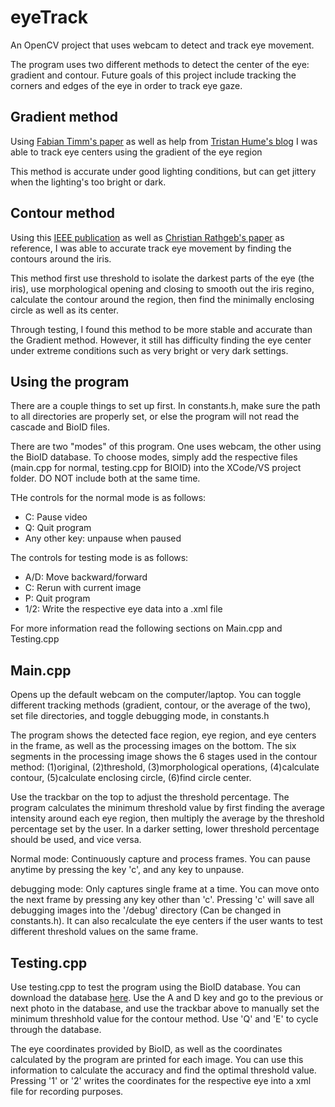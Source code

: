 # eyeTrack

An OpenCV project that uses webcam to detect and track eye movement.

The program uses two different methods to detect the center of the eye: gradient and contour. Future goals of this project include tracking the corners and edges of the eye in order to track eye gaze. 

## Gradient method

Using [Fabian Timm's paper](http://ieeexplore.ieee.org/xpls/icp.jsp?arnumber=7153202) as well as help from [Tristan Hume's blog](http://thume.ca/projects/2012/11/04/simple-accurate-eye-center-tracking-in-opencv/) I was able to track eye centers using the gradient of the eye region

This method is accurate under good lighting conditions, but can get jittery when the lighting's too bright or dark.

## Contour method

Using this [IEEE publication](http://ieeexplore.ieee.org/xpls/icp.jsp?arnumber=7153202) as well as [Christian Rathgeb's paper](https://books.google.com.tw/books?hl=en&lr=&id=JVxDAAAAQBAJ&oi=fnd&pg=PR3&dq=From+Segmentation+to+Template+Security&ots=AUYgFY8yzA&sig=qUikdIDJZuQKP6muLCbXErNrBJ4&redir_esc=y#v=onepage&q=From%20Segmentation%20to%20Template%20Security&f=false) as reference, I was able to accurate track eye movement by finding the contours around the iris.

This method first use threshold to isolate the darkest parts of the eye (the iris), use morphological opening and closing to smooth out the iris regino, calculate the contour around the region, then find the minimally enclosing circle as well as its center. 

Through testing, I found this method to be more stable and accurate than the Gradient method. However, it still has difficulty finding the eye center under extreme conditions such as very bright or very dark settings.

## Using the program
There are a couple things to set up first. In constants.h, make sure the path to all directories are properly set, or else the program will not read the cascade and BioID files. 

There are two "modes" of this program. One uses webcam, the other using the BioID database. To choose modes, simply add the respective files (main.cpp for normal, testing.cpp for BIOID) into the XCode/VS project folder. DO NOT include both at the same time.

THe controls for the normal mode is as follows:
+ C: Pause video
+ Q: Quit program
+ Any other key: unpause when paused

The controls for testing mode is as follows:
+ A/D: Move backward/forward
+ C: Rerun with current image
+ P: Quit program
+ 1/2: Write the respective eye data into a .xml file

For more information read the following sections on Main.cpp and Testing.cpp

## Main.cpp
Opens up the default webcam on the computer/laptop. You can toggle different tracking methods (gradient, contour, or the average of the two), set file directories, and toggle debugging mode, in constants.h

The program shows the detected face region, eye region, and eye centers in the frame, as well as the processing images on the bottom. The six segments in the processing image shows the 6 stages used in the contour method: (1)original, (2)threshold, (3)morphological operations, (4)calculate contour, (5)calculate enclosing circle, (6)find circle center.

Use the trackbar on the top to adjust the threshold percentage. The program calculates the minimum threshold value by first finding the average intensity around each eye region, then multiply the average by the threshold percentage set by the user. In a darker setting, lower threshold percentage should be used, and vice versa. 

Normal mode: Continuously capture and process frames. You  can pause anytime by pressing the key 'c', and any key to unpause.

debugging mode: Only captures single frame at a time. You  can move onto the next frame by pressing any key other than 'c'. Pressing 'c' will save all debugging images into the '/debug' directory (Can be changed in constants.h). It can also recalculate the eye centers if the user wants to test different threshold values on the same frame.

## Testing.cpp

Use testing.cpp to test the program using the BioID database. You can download the database [here](https://www.bioid.com/About/BioID-Face-Database). Use the A and D key and go to the previous or next photo in the database, and use the trackbar above to manually set the minimum threshhold value for the contour method. Use 'Q' and 'E' to cycle through the database.

The eye coordinates provided by BioID, as well as the coordinates calculated by the program are printed for each image. You can use this information to calculate the accuracy and find the optimal threshold value. Pressing '1' or '2' writes the coordinates for the respective eye into a xml file for recording purposes. 
